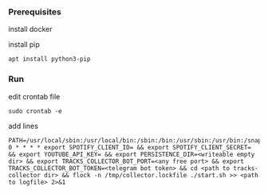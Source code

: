 ### Prerequisites
install docker

install pip
```
apt install python3-pip
```
### Run
edit crontab file
```shell
sudo crontab -e
```
add lines
```shell
PATH=/usr/local/sbin:/usr/local/bin:/sbin:/bin:/usr/sbin:/usr/bin:/snap/bin
0 * * * * export SPOTIFY_CLIENT_ID= && export SPOTIFY_CLIENT_SECRET= && export YOUTUBE_API_KEY= && export PERSISTENCE_DIR=<writeable empty dir> && export TRACKS_COLLECTOR_BOT_PORT=<any free port> && export TRACKS_COLLECTOR_BOT_TOKEN=<telegram bot token> && cd <path to tracks-collector dir> && flock -n /tmp/collector.lockfile ./start.sh >> <path to logfile> 2>&1
```
